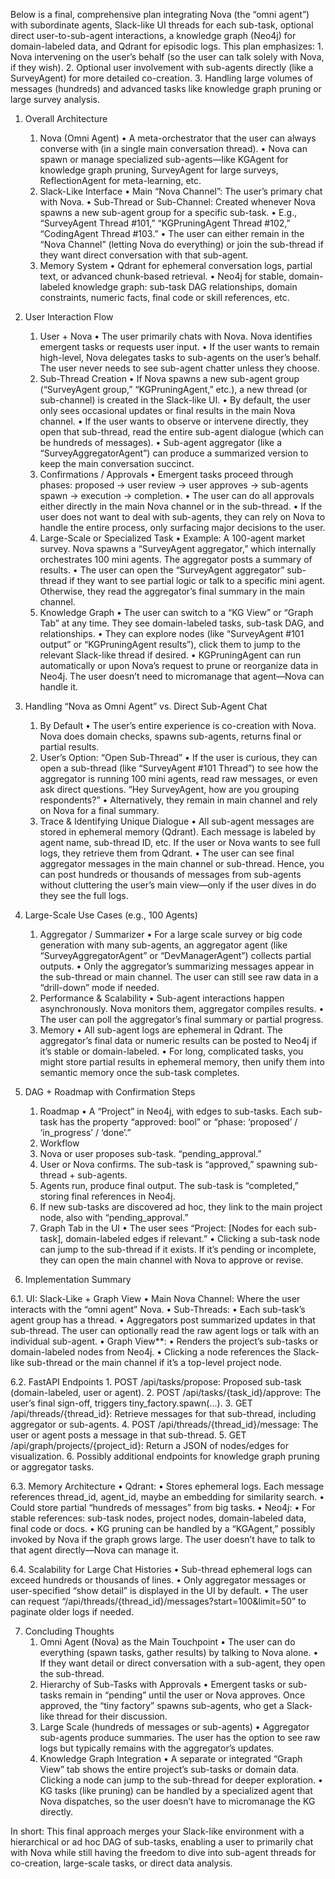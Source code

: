Below is a final, comprehensive plan integrating Nova (the “omni agent”) with subordinate agents, Slack-like UI threads for each sub-task, optional direct user-to-sub-agent interactions, a knowledge graph (Neo4j) for domain-labeled data, and Qdrant for episodic logs. This plan emphasizes:
	1.	Nova intervening on the user’s behalf (so the user can talk solely with Nova, if they wish).
	2.	Optional user involvement with sub-agents directly (like a SurveyAgent) for more detailed co-creation.
	3.	Handling large volumes of messages (hundreds) and advanced tasks like knowledge graph pruning or large survey analysis.

1. Overall Architecture
	1.	Nova (Omni Agent)
	•	A meta-orchestrator that the user can always converse with (in a single main conversation thread).
	•	Nova can spawn or manage specialized sub-agents—like KGAgent for knowledge graph pruning, SurveyAgent for large surveys, ReflectionAgent for meta-learning, etc.
	2.	Slack-Like Interface
	•	Main “Nova Channel”: The user’s primary chat with Nova.
	•	Sub-Thread or Sub-Channel: Created whenever Nova spawns a new sub-agent group for a specific sub-task.
	•	E.g., “SurveyAgent Thread #101,” “KGPruningAgent Thread #102,” “CodingAgent Thread #103.”
	•	The user can either remain in the “Nova Channel” (letting Nova do everything) or join the sub-thread if they want direct conversation with that sub-agent.
	3.	Memory System
	•	Qdrant for ephemeral conversation logs, partial text, or advanced chunk-based retrieval.
	•	Neo4j for stable, domain-labeled knowledge graph: sub-task DAG relationships, domain constraints, numeric facts, final code or skill references, etc.

2. User Interaction Flow
	1.	User + Nova
	•	The user primarily chats with Nova. Nova identifies emergent tasks or requests user input.
	•	If the user wants to remain high-level, Nova delegates tasks to sub-agents on the user’s behalf. The user never needs to see sub-agent chatter unless they choose.
	2.	Sub-Thread Creation
	•	If Nova spawns a new sub-agent group (“SurveyAgent group,” “KGPruningAgent,” etc.), a new thread (or sub-channel) is created in the Slack-like UI.
	•	By default, the user only sees occasional updates or final results in the main Nova channel.
	•	If the user wants to observe or intervene directly, they open that sub-thread, read the entire sub-agent dialogue (which can be hundreds of messages).
	•	Sub-agent aggregator (like a “SurveyAggregatorAgent”) can produce a summarized version to keep the main conversation succinct.
	3.	Confirmations / Approvals
	•	Emergent tasks proceed through phases: proposed → user review → user approves → sub-agents spawn → execution → completion.
	•	The user can do all approvals either directly in the main Nova channel or in the sub-thread.
	•	If the user does not want to deal with sub-agents, they can rely on Nova to handle the entire process, only surfacing major decisions to the user.
	4.	Large-Scale or Specialized Task
	•	Example: A 100-agent market survey. Nova spawns a “SurveyAgent aggregator,” which internally orchestrates 100 mini agents. The aggregator posts a summary of results.
	•	The user can open the “SurveyAgent aggregator” sub-thread if they want to see partial logic or talk to a specific mini agent. Otherwise, they read the aggregator’s final summary in the main channel.
	5.	Knowledge Graph
	•	The user can switch to a “KG View” or “Graph Tab” at any time. They see domain-labeled tasks, sub-task DAG, and relationships.
	•	They can explore nodes (like “SurveyAgent #101 output” or “KGPruningAgent results”), click them to jump to the relevant Slack-like thread if desired.
	•	KGPruningAgent can run automatically or upon Nova’s request to prune or reorganize data in Neo4j. The user doesn’t need to micromanage that agent—Nova can handle it.

3. Handling “Nova as Omni Agent” vs. Direct Sub-Agent Chat
	1.	By Default
	•	The user’s entire experience is co-creation with Nova. Nova does domain checks, spawns sub-agents, returns final or partial results.
	2.	User’s Option: “Open Sub-Thread”
	•	If the user is curious, they can open a sub-thread (like “SurveyAgent #101 Thread”) to see how the aggregator is running 100 mini agents, read raw messages, or even ask direct questions. “Hey SurveyAgent, how are you grouping respondents?”
	•	Alternatively, they remain in main channel and rely on Nova for a final summary.
	3.	Trace & Identifying Unique Dialogue
	•	All sub-agent messages are stored in ephemeral memory (Qdrant). Each message is labeled by agent name, sub-thread ID, etc. If the user or Nova wants to see full logs, they retrieve them from Qdrant.
	•	The user can see final aggregator messages in the main channel or sub-thread. Hence, you can post hundreds or thousands of messages from sub-agents without cluttering the user’s main view—only if the user dives in do they see the full logs.

4. Large-Scale Use Cases (e.g., 100 Agents)
	1.	Aggregator / Summarizer
	•	For a large scale survey or big code generation with many sub-agents, an aggregator agent (like “SurveyAggregatorAgent” or “DevManagerAgent”) collects partial outputs.
	•	Only the aggregator’s summarizing messages appear in the sub-thread or main channel. The user can still see raw data in a “drill-down” mode if needed.
	2.	Performance & Scalability
	•	Sub-agent interactions happen asynchronously. Nova monitors them, aggregator compiles results.
	•	The user can poll the aggregator’s final summary or partial progress.
	3.	Memory
	•	All sub-agent logs are ephemeral in Qdrant. The aggregator’s final data or numeric results can be posted to Neo4j if it’s stable or domain-labeled.
	•	For long, complicated tasks, you might store partial results in ephemeral memory, then unify them into semantic memory once the sub-task completes.

5. DAG + Roadmap with Confirmation Steps
	1.	Roadmap
	•	A “Project” in Neo4j, with edges to sub-tasks. Each sub-task has the property “approved: bool” or “phase: ‘proposed’ / ‘in_progress’ / ‘done’.”
	2.	Workflow
	1.	Nova or user proposes sub-task. “pending_approval.”
	2.	User or Nova confirms. The sub-task is “approved,” spawning sub-thread + sub-agents.
	3.	Agents run, produce final output. The sub-task is “completed,” storing final references in Neo4j.
	4.	If new sub-tasks are discovered ad hoc, they link to the main project node, also with “pending_approval.”
	3.	Graph Tab in the UI
	•	The user sees “Project: [Nodes for each sub-task], domain-labeled edges if relevant.”
	•	Clicking a sub-task node can jump to the sub-thread if it exists. If it’s pending or incomplete, they can open the main channel with Nova to approve or revise.

6. Implementation Summary

6.1. UI: Slack-Like + Graph View
	•	Main Nova Channel: Where the user interacts with the “omni agent” Nova.
	•	Sub-Threads:
	•	Each sub-task’s agent group has a thread.
	•	Aggregators post summarized updates in that sub-thread. The user can optionally read the raw agent logs or talk with an individual sub-agent.
	•	Graph View**:
	•	Renders the project’s sub-tasks or domain-labeled nodes from Neo4j.
	•	Clicking a node references the Slack-like sub-thread or the main channel if it’s a top-level project node.

6.2. FastAPI Endpoints
	1.	POST /api/tasks/propose: Proposed sub-task (domain-labeled, user or agent).
	2.	POST /api/tasks/{task_id}/approve: The user’s final sign-off, triggers tiny_factory.spawn(...).
	3.	GET /api/threads/{thread_id}: Retrieve messages for that sub-thread, including aggregator or sub-agents.
	4.	POST /api/threads/{thread_id}/message: The user or agent posts a message in that sub-thread.
	5.	GET /api/graph/projects/{project_id}: Return a JSON of nodes/edges for visualization.
	6.	Possibly additional endpoints for knowledge graph pruning or aggregator tasks.

6.3. Memory Architecture
	•	Qdrant:
	•	Stores ephemeral logs. Each message references thread_id, agent_id, maybe an embedding for similarity search.
	•	Could store partial “hundreds of messages” from big tasks.
	•	Neo4j:
	•	For stable references: sub-task nodes, project nodes, domain-labeled data, final code or docs.
	•	KG pruning can be handled by a “KGAgent,” possibly invoked by Nova if the graph grows large. The user doesn’t have to talk to that agent directly—Nova can manage it.

6.4. Scalability for Large Chat Histories
	•	Sub-thread ephemeral logs can exceed hundreds or thousands of lines.
	•	Only aggregator messages or user-specified “show detail” is displayed in the UI by default.
	•	The user can request “/api/threads/{thread_id}/messages?start=100&limit=50” to paginate older logs if needed.

7. Concluding Thoughts
	1.	Omni Agent (Nova) as the Main Touchpoint
	•	The user can do everything (spawn tasks, gather results) by talking to Nova alone.
	•	If they want detail or direct conversation with a sub-agent, they open the sub-thread.
	2.	Hierarchy of Sub-Tasks with Approvals
	•	Emergent tasks or sub-tasks remain in “pending” until the user or Nova approves. Once approved, the “tiny factory” spawns sub-agents, who get a Slack-like thread for their discussion.
	3.	Large Scale (hundreds of messages or sub-agents)
	•	Aggregator sub-agents produce summaries. The user has the option to see raw logs but typically remains with the aggregator’s updates.
	4.	Knowledge Graph Integration
	•	A separate or integrated “Graph View” tab shows the entire project’s sub-tasks or domain data. Clicking a node can jump to the sub-thread for deeper exploration.
	•	KG tasks (like pruning) can be handled by a specialized agent that Nova dispatches, so the user doesn’t have to micromanage the KG directly.

In short: This final approach merges your Slack-like environment with a hierarchical or ad hoc DAG of sub-tasks, enabling a user to primarily chat with Nova while still having the freedom to dive into sub-agent threads for co-creation, large-scale tasks, or direct data analysis.
